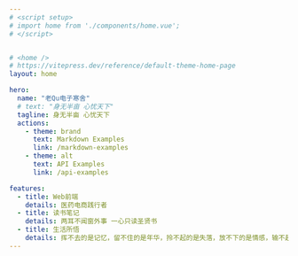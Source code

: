 ```yaml
---
# <script setup>
# import home from './components/home.vue';
# </script>


# <home />
# https://vitepress.dev/reference/default-theme-home-page
layout: home

hero:
  name: "老Qu电子寒舍"
  # text: "身无半亩 心忧天下"
  tagline: 身无半亩 心忧天下
  actions:
    - theme: brand
      text: Markdown Examples
      link: /markdown-examples
    - theme: alt
      text: API Examples
      link: /api-examples

features:
  - title: Web前端
    details: 医药电商践行者
  - title: 读书笔记
    details: 两耳不闻窗外事 一心只读圣贤书
  - title: 生活所悟
    details: 挥不去的是记忆，留不住的是年华，拎不起的是失落，放不下的是情感，输不起的是尊严
---
```


